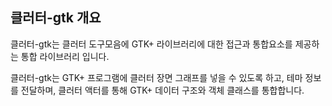 ## 클러터-gtk 개요 ##
클러터-gtk는 클러터 도구모음에 GTK+ 라이브러리에 대한 접근과 통합요소를 제공하는 통합 라이브러리 입니다.

클러터-gtk는 GTK+ 프로그램에 클러터 장면 그래프를 넣을 수 있도록 하고, 테마 정보를 전달하며, 클러터 액터를 통해 GTK+ 데이터 구조와 객체 클래스를 통합합니다.
